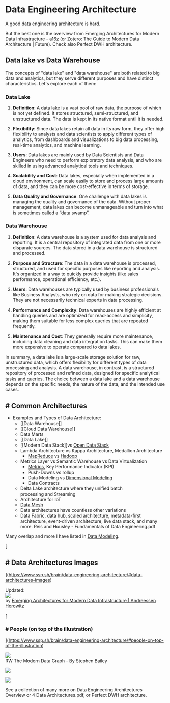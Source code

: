 

# Data Engineering Architecture


A good data engineering architecture is hard.

But the best one is the overview from Emerging Architectures for Modern Data Infrastructure - a16z (or Zotero: The Guide to Modern Data Architecture | Future). Check also Perfect DWH architecture.


## Data lake vs Data Warehouse

The concepts of "data lake" and "data warehouse" are both related to big data and analytics, but they serve different purposes and have distinct characteristics. Let's explore each of them:

### Data Lake

1. **Definition**: A data lake is a vast pool of raw data, the purpose of which is not yet defined. It stores structured, semi-structured, and unstructured data. The data is kept in its native format until it is needed.

2. **Flexibility**: Since data lakes retain all data in its raw form, they offer high flexibility to analysts and data scientists to apply different types of analytics, from dashboards and visualizations to big data processing, real-time analytics, and machine learning.

3. **Users**: Data lakes are mainly used by Data Scientists and Data Engineers who need to perform exploratory data analysis, and who are skilled in using advanced analytical tools and techniques.

4. **Scalability and Cost**: Data lakes, especially when implemented in a cloud environment, can scale easily to store and process large amounts of data, and they can be more cost-effective in terms of storage.

5. **Data Quality and Governance**: One challenge with data lakes is managing the quality and governance of the data. Without proper management, data lakes can become unmanageable and turn into what is sometimes called a “data swamp”.

### Data Warehouse

1. **Definition**: A data warehouse is a system used for data analysis and reporting. It is a central repository of integrated data from one or more disparate sources. The data stored in a data warehouse is structured and processed.

2. **Purpose and Structure**: The data in a data warehouse is processed, structured, and used for specific purposes like reporting and analysis. It's organized in a way to quickly provide insights (like sales performance, operational efficiency, etc.).

3. **Users**: Data warehouses are typically used by business professionals like Business Analysts, who rely on data for making strategic decisions. They are not necessarily technical experts in data processing.

4. **Performance and Complexity**: Data warehouses are highly efficient at handling queries and are optimized for read-access and simplicity, making them suitable for less complex queries that are repeated frequently.

5. **Maintenance and Cost**: They generally require more maintenance, including data cleaning and data integration tasks. This can make them more expensive to operate compared to data lakes.

In summary, a data lake is a large-scale storage solution for raw, unstructured data, which offers flexibility for different types of data processing and analysis. A data warehouse, in contrast, is a structured repository of processed and refined data, designed for specific analytical tasks and queries. The choice between a data lake and a data warehouse depends on the specific needs, the nature of the data, and the intended use cases.



## # Common Architectures


- Examples and Types of Data Architecture:
    - [[Data Warehouse]]
    - [[Cloud Data Warehouse]]
    - Data Marts
    - [[Data Lake]]
    - [[Modern Data Stack]]vs [Open Data Stack](https://www.ssp.sh/brain/open-data-stack)
    - Lambda Architecture vs Kappa Architecture, Medallion Architecture
        - [MapReduce](https://www.ssp.sh/brain/mapreduce) vs [Hadoop](https://www.ssp.sh/brain/hadoop)
    - Metrics Layer vs Semantic Warehouse vs Data Virtualization
        - [Metrics](https://www.ssp.sh/brain/metrics), Key Performance Indicator (KPI)
        - Push-Downs vs rollup
        - Data Modeling vs [Dimensional Modeling](https://www.ssp.sh/brain/dimensional-modeling)
        - Data Contracts
    - Delta Lake architecture where they unified batch processing and Streaming
    - Architecture for IoT
    - [Data Mesh](https://www.ssp.sh/brain/data-mesh)
    - Data architectures have countless other variations
    - Data Fabric, data hub, scaled architecture, metadata-first architecture, event-driven architecture, live data stack, and many more. Reis and Housley - Fundamentals of Data Engineering.pdf

Many overlap and more I have listed in [Data Modeling](https://www.ssp.sh/brain/data-modeling).

[

## # Data Architectures Images

](https://www.ssp.sh/brain/data-engineering-architecture/#data-architectures-images)

Updated:  
![](https://www.ssp.sh/brain/Pasted%20image%2020220812142059.png)  
by [Emerging Architectures for Modern Data Infrastructure | Andreessen Horowitz](https://a16z.com/emerging-architectures-for-modern-data-infrastructure/)

[

### # People (on top of the illustration)

](https://www.ssp.sh/brain/data-engineering-architecture/#people-on-top-of-the-illustration)

![](https://www.ssp.sh/brain/Pasted%20image%2020221222063638.png)  
RW The Modern Data Graph - By Stephen Bailey

![](https://www.ssp.sh/brain/Pasted%20image%2020220405073024.png)

![](https://www.ssp.sh/brain/Pasted%20image%2020220503123606.png)

See a collection of many more on Data Engineering Architectures Overview or 4 Data Architectures.pdf, or Perfect DWH architecture.